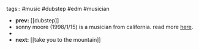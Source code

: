 tags:: #music #dubstep #edm #musician

- **prev:** [[dubstep]]
- sonny moore (1998/1/15) is a musician from california. read more [here](https://en.wikipedia.org/wiki/Skrillex).
-
- **next:** [[take you to the mountain]]